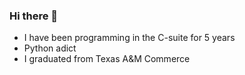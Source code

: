 ### Hi there 👋
- I have been programming in the C-suite for 5 years
- Python adict
- I graduated from Texas A&M Commerce
